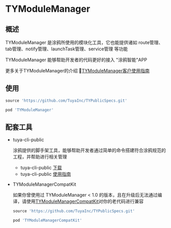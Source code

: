 # TYModuleManager



## 概述

TYModuleManager 是涂鸦所使用的模块化工具，它也能提供诸如 route管理、tab管理、notify管理、launchTask管理、service管理 等功能

TYModuleManager 能够帮助开发者的代码更好的接入 "涂鸦智能"APP

更多关于TYModuleManager的介绍  🔗[TYModuleManager客户使用指南](https://tuyainc.github.io/2018/10/12/TYModuleManager%E5%AE%A2%E6%88%B7%E4%BD%BF%E7%94%A8%E6%8C%87%E5%8D%97/)



## 使用

```ruby
source 'https://github.com/TuyaInc/TYPublicSpecs.git'

pod 'TYModuleManager'
```



## 配套工具

- tuya-cli-public

  涂鸦提供的脚手架工具，能够帮助开发者通过简单的命令搭建符合涂鸦规范的工程，并帮助进行相关管理

  - tuya-cli-public  [下载](https://rubygems.org/gems/tycli-public)
  - tuya-cli-public  [使用指南](https://tuyainc.github.io/2018/09/25/tuya-cli-public/)



- TYModuleManagerCompatKit

  如果你曾使用过 TYModuleManager < 1.0 的版本，且在升级后无法通过编译，请使用[TYModuleManagerCompatKit](https://github.com/TuyaInc/TYModuleManagerCompatKit)对你的老代码进行兼容

  ```ruby
  source 'https://github.com/TuyaInc/TYPublicSpecs.git'
  
  pod 'TYModuleManagerCompatKit'
  ```

  
